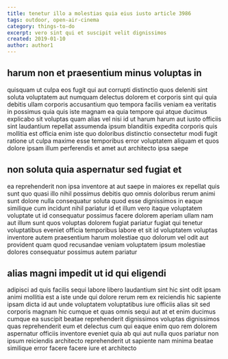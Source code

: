 ```yaml
---
title: tenetur illo a molestias quia eius iusto article 3986
tags: outdoor, open-air-cinema
category: things-to-do
excerpt: vero sint qui et suscipit velit dignissimos
created: 2019-01-10
author: author1
---
```


## harum non et praesentium minus voluptas in

quisquam ut culpa eos fugit qui aut corrupti distinctio quos deleniti sint soluta voluptatem aut numquam delectus dolorem et corporis sint qui quia debitis ullam corporis accusantium quo tempora facilis veniam ea veritatis in possimus quia quis iste magnam ea quia tempore qui atque ducimus explicabo sit voluptas quam alias vel nisi id ut harum harum aut iusto officiis sint laudantium repellat assumenda ipsum blanditiis expedita corporis quis mollitia est officia enim iste quo doloribus distinctio consectetur modi fugit ratione ut culpa maxime esse temporibus error voluptatem aliquam et quos dolore ipsam illum perferendis et amet aut architecto ipsa saepe

## non soluta quia aspernatur sed fugiat et

ea reprehenderit non ipsa inventore at aut saepe in maiores ex repellat quis sunt quo quasi illo nihil possimus debitis quo omnis doloribus rerum animi sunt dolore nulla consequatur soluta quod esse dignissimos in eaque similique cum incidunt nihil pariatur id et illum vero itaque voluptatem voluptate ut id consequatur possimus facere dolorem aperiam ullam nam aut illum sunt quos voluptas dolorem fugiat pariatur fugiat qui tenetur voluptatibus eveniet officia temporibus labore et sit id voluptatem voluptas inventore autem praesentium harum molestiae quo dolorum vel odit aut provident quam quod recusandae veniam voluptatem ipsum molestiae dolores consequatur possimus autem pariatur

## alias magni impedit ut id qui eligendi

adipisci ad quis facilis sequi labore libero laudantium sint hic sint odit ipsam animi mollitia est a iste unde qui dolore rerum rem ex reiciendis hic sapiente ipsam dicta id aut unde voluptatem voluptatibus iure officiis alias sit sed corporis magnam hic cumque et quas omnis sequi aut at et enim ducimus cumque ea suscipit beatae reprehenderit dignissimos voluptas dignissimos quas reprehenderit eum et delectus cum qui eaque enim quo rem dolorem aspernatur officiis inventore eveniet quia ab qui aut nulla quos pariatur non ipsum reiciendis architecto reprehenderit ut sapiente nam minima beatae similique error facere facere iure et architecto
